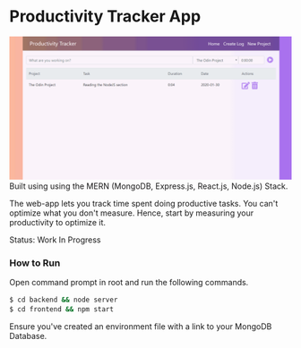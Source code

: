# Productivity Tracker App
![preview](https://github.com/shivamsaigupta/mern-productivity-tracker/blob/master/preview.gif)
Built using using the MERN (MongoDB, Express.js, React.js, Node.js) Stack.

The web-app lets you track time spent doing productive tasks. You can't optimize what you don't measure. Hence, start by measuring your productivity to optimize it.

Status: Work In Progress

### How to Run

Open command prompt in root and run the following commands.

```sh
$ cd backend && node server
$ cd frontend && npm start
```

Ensure you've created an environment file with a link to your MongoDB Database.

